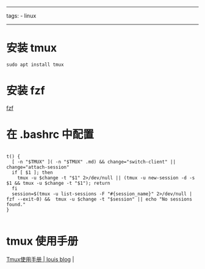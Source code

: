 

---

tags:
    - linux

---


# 安装 tmux  

```  
sudo apt install tmux  
```  

# 安装 fzf  

[fzf](https://cyd1310997.github.io/2022/01/01/fzf#fzf)  


# 在 .bashrc 中配置  

```  

t() {  
  [ -n "$TMUX" ]( -n "$TMUX" .md) && change="switch-client" || change="attach-session"  
  if [ $1 ]; then  
    tmux -u $change -t "$1" 2>/dev/null || (tmux -u new-session -d -s $1 && tmux -u $change -t "$1"); return  
  fi  
  session=$(tmux -u list-sessions -F "#{session_name}" 2>/dev/null | fzf --exit-0) &&  tmux -u $change -t "$session" || echo "No sessions found."  
}  


```  

# tmux 使用手册  
<a href="http://louiszhai.github.io/2017/09/30/tmux/" target="_blank">Tmux使用手册 | louis blog</a>  |  <br>    


